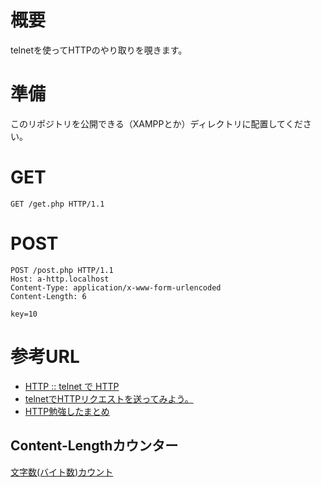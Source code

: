 # 概要
telnetを使ってHTTPのやり取りを覗きます。

# 準備

このリポジトリを公開できる（XAMPPとか）ディレクトリに配置してください。


# GET

```
GET /get.php HTTP/1.1
```

# POST

```
POST /post.php HTTP/1.1  
Host: a-http.localhost  
Content-Type: application/x-www-form-urlencoded  
Content-Length: 6  
  
key=10  
```


# 参考URL

* [HTTP :: telnet で HTTP](http://tm.root-n.com/protocol:http:telnet_http)
* [telnetでHTTPリクエストを送ってみよう。](http://masasuzu.hatenablog.jp/entry/20110205/1296886588)
* [HTTP勉強したまとめ](http://momongahoi.hatenablog.com/entry/2014/01/18/155207)

## Content-Lengthカウンター

[文字数(バイト数)カウント](http://www.luft.co.jp/cgi/str_counter.php)

